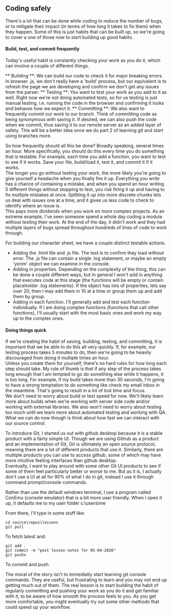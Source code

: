 ## Coding safely  
There's a lot that can be done while coding to reduce the number of bugs, or to mitigate their impact (in terms of how long it takes to fix them) when they happen. Some of this is just habits that can be built up, so we're going to cover a one of those now to start building up good habits.

#### Build, test, and commit frequently 
Today's useful habit is constantly checking your work as you do it, which can involve a couple of different things. 

** Building **: We can build our code to check it for major breaking errors. In browser .js, we don't really have a 'build' process, but our equivalent is to refresh the page we are developing and confirm we don't get any issues from the parser. 
** Testing **: You want to test your work as you add to it as well. Right now we're not doing automated tests, so for us testing is just manual testing, i.e. running the code in the browser and confirming it looks and behaves how we expect it. 
** Committing **: We also want to frequently commit our work to our branch. Think of committing code as being synonymous with saving it. If desired, we can also push the code when we commit, thus saving it to our remote server as an added layer of safety. This will be a better idea once we do part 2 of learning git and start using branches more. 

So how frequently should all this be done? Broadly speaking, several times an hour. More specifically, you should do this every time you do something that is testable. For example, each time you add a function, you want to test to see if it works. Save your file, build/load it, test it, and commit it if it works.  
The longer you go without testing your work, the more likely you're going to give yourself a headache when you finally fire it up. Everything you write has a chance of containing a mistake, and when you spend an hour writing 5 different things without stopping to test, you risk firing it up and having to fix multiple mistakes at once. Splitting it up into more discrete chunks lets us deal with issues one at a time, and it gives us less code to check to identify where an issue is.  
This pays more dividends when you work on more complex projects. As an extreme example, I've seen someone spend a whole day coding a module without testing their work. At the end of the day, it didn't work and they had multiple layers of bugs spread throughout hundreds of lines of code to work through. 

For building our character sheet, we have a couple distinct testable actions. 
* Adding the .html file and .js file. The test is to confirm they load without error. The .js file can contain a single .log statement, or maybe an empty 'yorim' object we can examine in the console. 
* Adding in properties. Depending on the complexity of the thing, this can be done a couple different ways, but in general I won't add in anything that executes code at this stage (the functions will be empty or contain placeholder .log statements). If the object has lots of properties, lets say over 20, then I may add them in 10 at a time or group them up and add them by group. 
* Adding in each function. I'll generally add and test each function individually. If I am doing complex functions (functions that call other functions), I'll usually start with the most basic ones and work my way up to the complex ones. 

#### Doing things quick  
If we're creating the habit of saving, building, testing, and committing, it is important that we be able to do this all very quickly. If, for example, our testing process takes 5 minutes to do, then we're going to be heavily discouraged from doing it multiple times an hour.  
Unless you create them for yourself, there's no hard rules for how long each step should take. My rule of thumb is that if any step of the process takes long enough that I am tempted to go do something else while it happens, it is too long. For example, if my build takes more than 30 seconds, I'm going to have a strong temptation to do something like check my email inbox in the meantime. That's going to result in a lot of lost time and focus.  
We don't need to worry about build or test speed for now. We'll likely learn more about builds when we're working with server side code and/or working with external libraries. We also won't need to worry about testing too much until we learn more about automated testing and working with QA. What we can do now though is think about how fast we can interact with our source control.  

To introduce Git, I started us out with github desktop because it is a stable product with a fairly simple UI. Though we are using Github as a product and an implementation of Git, Git is ultimately an open source protocol, meaning there are a lot of different products that use it. Similarly, there are multiple products you can use to access github, some of which may have more intuitive feeling interfaces than github desktop.  
Eventually, I want to play around with some other Git UI products to see if some of them feel particularly better or worse to me. But as it is, I actually don't use a UI at all for 90% of what I do in git, instead I use it through command prompt/console commands. 

Rather than use the default windows terminal, I use a program called ConEmu (console emulator) that is a bit more user friendly. When I open it up, it defaults me to my user folder c:\users\me

From there, I'll type in some stuff like: 
```
cd source\repos\lessons
git pull
```
To fetch latest and: 
``` 
git add . 
git commit -m "post lesson notes for 05-04-2020"
git pushv
```
To commit and push. 


The moral of the story isn't to immediatly start learning git console commands. They are useful, but frustrating to learn and you may not end up getting much out of them. The real lesson is to start building the habit of regularly committing and pushing your work as you do it and get familiar with it, to be aware of how smooth the process feels to you. As you get more comfortable, you might eventually try out some other methods that could speed up your workflow. 




